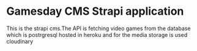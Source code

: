 # Gamesday CMS Strapi application

This is the strapi cms.The API is fetching video games from the database which is postrgresql hosted in heroku and for the media storage is used cloudinary